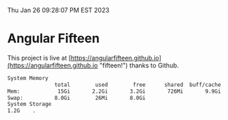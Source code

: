 Thu Jan 26 09:28:07 PM EST 2023

# Angular Fifteen


This project is live at [https://angularfifteen.github.io](https://angularfifteen.github.io "fifteen!") thanks to Github.

```bash
System Memory
               total        used        free      shared  buff/cache   available
Mem:            15Gi       2.2Gi       3.2Gi       726Mi       9.9Gi        12Gi
Swap:          8.0Gi        26Mi       8.0Gi
System Storage
1.2G	.
